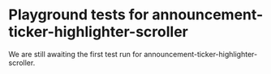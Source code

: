 # Playground tests for announcement-ticker-highlighter-scroller
We are still awaiting the first test run for announcement-ticker-highlighter-scroller.
